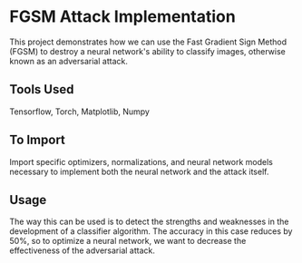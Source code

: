 # FGSM Attack Implementation

This project demonstrates how we can use the Fast Gradient Sign Method (FGSM) to destroy a neural network's ability to classify images, otherwise known as an adversarial attack.

## Tools Used

Tensorflow, Torch, Matplotlib, Numpy

## To Import

Import specific optimizers, normalizations, and neural network models necessary to implement both the neural network and the attack itself. 

## Usage

The way this can be used is to detect the strengths and weaknesses in the development of a classifier algorithm. The accuracy in this case reduces by 50%, so to optimize a neural network, we want to decrease the effectiveness of the adversarial attack. 